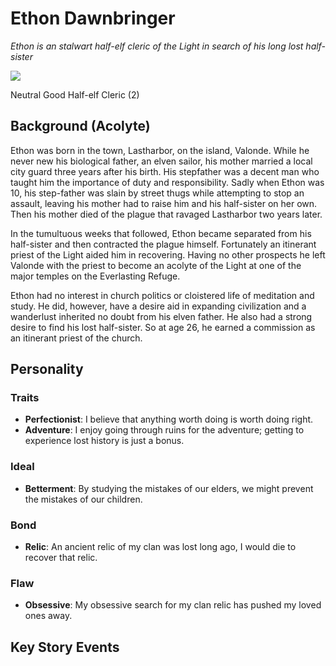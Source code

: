 # Ethon Dawnbringer

*Ethon is an stalwart half-elf cleric of the Light in search of his long lost half-sister*

![](https://www.dropbox.com/s/1e1i90t3jwb8xcb/ethonDawnbringer.png?raw=1)

Neutral Good Half-elf Cleric (2)

## Background (Acolyte)

Ethon was born in the town, Lastharbor, on the island, Valonde. While he never new his biological father, an elven sailor, his mother married a local city guard three years after his birth. His stepfather was a decent man who taught him the importance of duty and responsibility. Sadly when Ethon was 10, his step-father was slain by street thugs while attempting to stop an assault, leaving his mother had to raise him and his half-sister on her own. Then his mother died of the plague that ravaged Lastharbor two years later.

In the tumultuous weeks that followed, Ethon became separated from his half-sister and then contracted the plague himself. Fortunately an itinerant priest of the Light aided him in recovering. Having no other prospects he left Valonde with the priest to become an acolyte of the Light at one of the major temples on the Everlasting Refuge. 

Ethon had no interest in church politics or cloistered life of meditation and study. He did, however, have a desire aid in expanding civilization and a wanderlust inherited no doubt from his elven father. He also had a strong desire to find his lost half-sister. So at age 26, he earned a commission as an itinerant priest of the church.

## Personality

### Traits

- **Perfectionist**: I believe that anything worth doing is worth doing right.
- **Adventure**: I enjoy going through ruins for the adventure; getting to experience lost history is just a bonus.

### Ideal

- **Betterment**: By studying the mistakes of our elders, we might prevent the mistakes of our children.

### Bond

- **Relic**: An ancient relic of my clan was lost long ago, I would die to recover that relic.

### Flaw

- **Obsessive**: My obsessive search for my clan relic has pushed my loved ones away.

## Key Story Events
